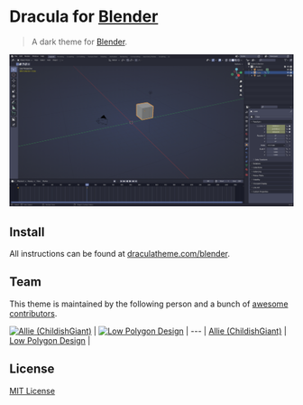 # Dracula for [Blender](https://www.blender.org)

> A dark theme for [Blender](https://www.blender.org).

![Screenshot](./screenshot.png)

## Install

All instructions can be found at [draculatheme.com/blender](https://draculatheme.com/blender).

## Team

This theme is maintained by the following person and a bunch of [awesome contributors](https://github.com/dracula/blender/contributors).

[![Allie (ChildishGiant)](https://avatars1.githubusercontent.com/u/13716824?v=3&s=60)](https://github.com/childishgiant) | [![Low Polygon Design](https://github.com/lowpolygon-design.png?size=100)](https://github.com/lowpolygon-design) |
--- |
[Allie (ChildishGiant)](https://github.com/childishgiant) | [Low Polygon Design]() |


## License

[MIT License](./LICENSE)
